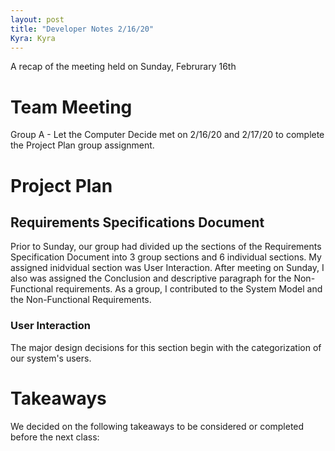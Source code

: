 ```yaml
---
layout: post
title: "Developer Notes 2/16/20"
Kyra: Kyra
---
```


A recap of the meeting held on Sunday, Februrary 16th

# Team Meeting
Group A - Let the Computer Decide met on 2/16/20 and 2/17/20 to complete the Project Plan group assignment.

# Project Plan

## Requirements Specifications Document
Prior to Sunday, our group had divided up the sections of the Requirements Specification Document into 3 group sections and 6 individual sections. My assigned inidvidual section was User Interaction. After meeting on Sunday, I also was assigned the Conclusion and descriptive paragraph for the Non-Functional requirements. As a group, I contributed to the System Model and the Non-Functional Requirements.

### User Interaction
The major design decisions for this section begin with the categorization of our system's users.

# Takeaways
We decided on the following takeaways to be considered or completed before the next class:
